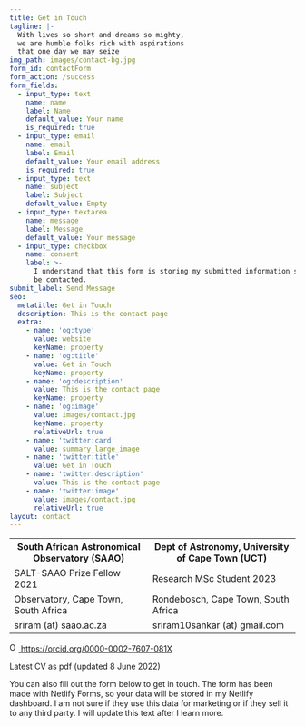 ```yaml
---
title: Get in Touch
tagline: |-
  With lives so short and dreams so mighty,
  we are humble folks rich with aspirations
  that one day we may seize
img_path: images/contact-bg.jpg
form_id: contactForm
form_action: /success
form_fields:
  - input_type: text
    name: name
    label: Name
    default_value: Your name
    is_required: true
  - input_type: email
    name: email
    label: Email
    default_value: Your email address
    is_required: true
  - input_type: text
    name: subject
    label: Subject
    default_value: Empty
  - input_type: textarea
    name: message
    label: Message
    default_value: Your message
  - input_type: checkbox
    name: consent
    label: >-
      I understand that this form is storing my submitted information so I can
      be contacted.
submit_label: Send Message
seo:
  metatitle: Get in Touch
  description: This is the contact page
  extra:
    - name: 'og:type'
      value: website
      keyName: property
    - name: 'og:title'
      value: Get in Touch
      keyName: property
    - name: 'og:description'
      value: This is the contact page
      keyName: property
    - name: 'og:image'
      value: images/contact.jpg
      keyName: property
      relativeUrl: true
    - name: 'twitter:card'
      value: summary_large_image
    - name: 'twitter:title'
      value: Get in Touch
    - name: 'twitter:description'
      value: This is the contact page
    - name: 'twitter:image'
      value: images/contact.jpg
      relativeUrl: true
layout: contact
---
```


<table>
  <tr>
    <th>South African Astronomical Observatory (SAAO)</th>
    <th>Dept of Astronomy, University of Cape Town (UCT)</th>
  </tr>
  <tr>
    <td>SALT-SAAO Prize Fellow 2021</td>
    <td>Research MSc Student 2023</td>
  </tr>
  <tr>
    <td>Observatory, Cape Town, South Africa</td>
    <td>Rondebosch, Cape Town, South Africa</td>
  </tr>
  <tr>
    <td>sriram (at) saao.ac.za</td>
    <td>sriram10sankar (at) gmail.com</td>   
  </tr>
</table>


<a href=" https://orcid.org/0000-0002-7607-081X ">
<img alt="ORCID logo" src="https://info.orcid.org/wp-content/uploads/2019/11/orcid_16x16.png" width="16" height="16" />
 https://orcid.org/0000-0002-7607-081X 
</a>

Latest CV as pdf (updated 8 June 2022)

You can also fill out the form below to get in touch. The form has been made with Netlify Forms, so your data will be stored in my Netlify dashboard. I am not sure if they use this data for marketing or if they sell it to any third party. I will update this text after I learn more.
